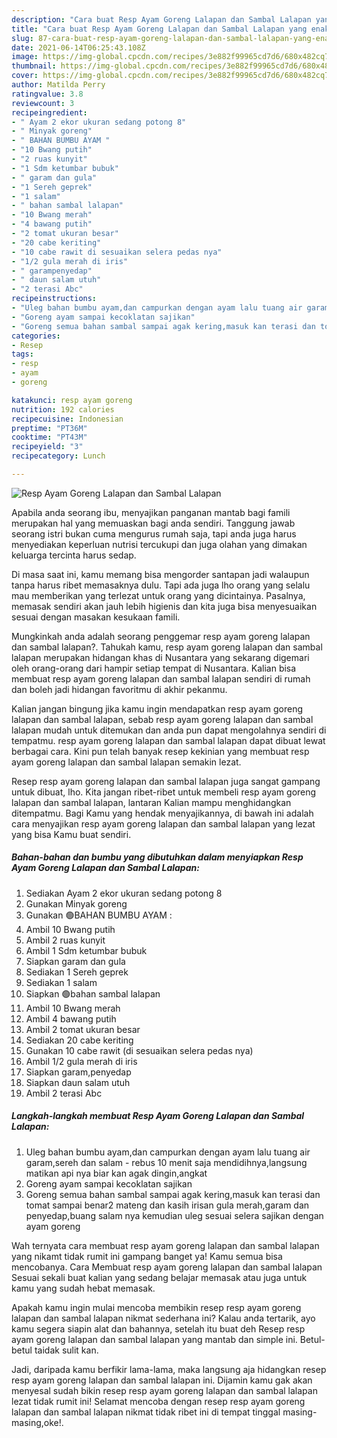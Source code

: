 ```yaml
---
description: "Cara buat Resp Ayam Goreng Lalapan dan Sambal Lalapan yang enak Untuk Jualan"
title: "Cara buat Resp Ayam Goreng Lalapan dan Sambal Lalapan yang enak Untuk Jualan"
slug: 87-cara-buat-resp-ayam-goreng-lalapan-dan-sambal-lalapan-yang-enak-untuk-jualan
date: 2021-06-14T06:25:43.108Z
image: https://img-global.cpcdn.com/recipes/3e882f99965cd7d6/680x482cq70/resp-ayam-goreng-lalapan-dan-sambal-lalapan-foto-resep-utama.jpg
thumbnail: https://img-global.cpcdn.com/recipes/3e882f99965cd7d6/680x482cq70/resp-ayam-goreng-lalapan-dan-sambal-lalapan-foto-resep-utama.jpg
cover: https://img-global.cpcdn.com/recipes/3e882f99965cd7d6/680x482cq70/resp-ayam-goreng-lalapan-dan-sambal-lalapan-foto-resep-utama.jpg
author: Matilda Perry
ratingvalue: 3.8
reviewcount: 3
recipeingredient:
- " Ayam 2 ekor ukuran sedang potong 8"
- " Minyak goreng"
- " BAHAN BUMBU AYAM "
- "10 Bwang putih"
- "2 ruas kunyit"
- "1 Sdm ketumbar bubuk"
- " garam dan gula"
- "1 Sereh geprek"
- "1 salam"
- " bahan sambal lalapan"
- "10 Bwang merah"
- "4 bawang putih"
- "2 tomat ukuran besar"
- "20 cabe keriting"
- "10 cabe rawit di sesuaikan selera pedas nya"
- "1/2 gula merah di iris"
- " garampenyedap"
- " daun salam utuh"
- "2 terasi Abc"
recipeinstructions:
- "Uleg bahan bumbu ayam,dan campurkan dengan ayam lalu tuang air garam,sereh dan salam  rebus 10 menit saja mendidihnya,langsung matikan api nya biar kan agak dingin,angkat"
- "Goreng ayam sampai kecoklatan sajikan"
- "Goreng semua bahan sambal sampai agak kering,masuk kan terasi dan tomat sampai benar2 mateng dan kasih irisan gula merah,garam dan penyedap,buang salam nya kemudian uleg sesuai selera sajikan dengan ayam goreng"
categories:
- Resep
tags:
- resp
- ayam
- goreng

katakunci: resp ayam goreng 
nutrition: 192 calories
recipecuisine: Indonesian
preptime: "PT36M"
cooktime: "PT43M"
recipeyield: "3"
recipecategory: Lunch

---
```



![Resp Ayam Goreng Lalapan dan Sambal Lalapan](https://img-global.cpcdn.com/recipes/3e882f99965cd7d6/680x482cq70/resp-ayam-goreng-lalapan-dan-sambal-lalapan-foto-resep-utama.jpg)

Apabila anda seorang ibu, menyajikan panganan mantab bagi famili merupakan hal yang memuaskan bagi anda sendiri. Tanggung jawab seorang istri bukan cuma mengurus rumah saja, tapi anda juga harus menyediakan keperluan nutrisi tercukupi dan juga olahan yang dimakan keluarga tercinta harus sedap.

Di masa  saat ini, kamu memang bisa mengorder santapan jadi walaupun tanpa harus ribet memasaknya dulu. Tapi ada juga lho orang yang selalu mau memberikan yang terlezat untuk orang yang dicintainya. Pasalnya, memasak sendiri akan jauh lebih higienis dan kita juga bisa menyesuaikan sesuai dengan masakan kesukaan famili. 



Mungkinkah anda adalah seorang penggemar resp ayam goreng lalapan dan sambal lalapan?. Tahukah kamu, resp ayam goreng lalapan dan sambal lalapan merupakan hidangan khas di Nusantara yang sekarang digemari oleh orang-orang dari hampir setiap tempat di Nusantara. Kalian bisa membuat resp ayam goreng lalapan dan sambal lalapan sendiri di rumah dan boleh jadi hidangan favoritmu di akhir pekanmu.

Kalian jangan bingung jika kamu ingin mendapatkan resp ayam goreng lalapan dan sambal lalapan, sebab resp ayam goreng lalapan dan sambal lalapan mudah untuk ditemukan dan anda pun dapat mengolahnya sendiri di tempatmu. resp ayam goreng lalapan dan sambal lalapan dapat dibuat lewat berbagai cara. Kini pun telah banyak resep kekinian yang membuat resp ayam goreng lalapan dan sambal lalapan semakin lezat.

Resep resp ayam goreng lalapan dan sambal lalapan juga sangat gampang untuk dibuat, lho. Kita jangan ribet-ribet untuk membeli resp ayam goreng lalapan dan sambal lalapan, lantaran Kalian mampu menghidangkan ditempatmu. Bagi Kamu yang hendak menyajikannya, di bawah ini adalah cara menyajikan resp ayam goreng lalapan dan sambal lalapan yang lezat yang bisa Kamu buat sendiri.

<!--inarticleads1-->

##### Bahan-bahan dan bumbu yang dibutuhkan dalam menyiapkan Resp Ayam Goreng Lalapan dan Sambal Lalapan:

1. Sediakan  Ayam 2 ekor ukuran sedang potong 8
1. Gunakan  Minyak goreng
1. Gunakan  🟢BAHAN BUMBU AYAM :
1. Ambil 10 Bwang putih
1. Ambil 2 ruas kunyit
1. Ambil 1 Sdm ketumbar bubuk
1. Siapkan  garam dan gula
1. Sediakan 1 Sereh geprek
1. Sediakan 1 salam
1. Siapkan  🟢bahan sambal lalapan
1. Ambil 10 Bwang merah
1. Ambil 4 bawang putih
1. Ambil 2 tomat ukuran besar
1. Sediakan 20 cabe keriting
1. Gunakan 10 cabe rawit (di sesuaikan selera pedas nya)
1. Ambil 1/2 gula merah di iris
1. Siapkan  garam,penyedap
1. Siapkan  daun salam utuh
1. Ambil 2 terasi Abc




<!--inarticleads2-->

##### Langkah-langkah membuat Resp Ayam Goreng Lalapan dan Sambal Lalapan:

1. Uleg bahan bumbu ayam,dan campurkan dengan ayam lalu tuang air garam,sereh dan salam  - rebus 10 menit saja mendidihnya,langsung matikan api nya biar kan agak dingin,angkat
1. Goreng ayam sampai kecoklatan sajikan
1. Goreng semua bahan sambal sampai agak kering,masuk kan terasi dan tomat sampai benar2 mateng dan kasih irisan gula merah,garam dan penyedap,buang salam nya kemudian uleg sesuai selera sajikan dengan ayam goreng




Wah ternyata cara membuat resp ayam goreng lalapan dan sambal lalapan yang nikamt tidak rumit ini gampang banget ya! Kamu semua bisa mencobanya. Cara Membuat resp ayam goreng lalapan dan sambal lalapan Sesuai sekali buat kalian yang sedang belajar memasak atau juga untuk kamu yang sudah hebat memasak.

Apakah kamu ingin mulai mencoba membikin resep resp ayam goreng lalapan dan sambal lalapan nikmat sederhana ini? Kalau anda tertarik, ayo kamu segera siapin alat dan bahannya, setelah itu buat deh Resep resp ayam goreng lalapan dan sambal lalapan yang mantab dan simple ini. Betul-betul taidak sulit kan. 

Jadi, daripada kamu berfikir lama-lama, maka langsung aja hidangkan resep resp ayam goreng lalapan dan sambal lalapan ini. Dijamin kamu gak akan menyesal sudah bikin resep resp ayam goreng lalapan dan sambal lalapan lezat tidak rumit ini! Selamat mencoba dengan resep resp ayam goreng lalapan dan sambal lalapan nikmat tidak ribet ini di tempat tinggal masing-masing,oke!.

